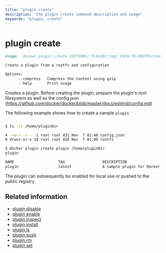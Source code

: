 ```yaml
---
title: "plugin create"
description: "the plugin create command description and usage"
keywords: "plugin, create"
---
```


<!-- This file is maintained within the docker/docker Github
     repository at https://github.com/docker/docker/. Make all
     pull requests against that repo. If you see this file in
     another repository, consider it read-only there, as it will
     periodically be overwritten by the definitive file. Pull
     requests which include edits to this file in other repositories
     will be rejected.
-->

# plugin create

```markdown
Usage:  docker plugin create [OPTIONS] PLUGIN[:tag] PATH-TO-ROOTFS(rootfs + config.json)

Create a plugin from a rootfs and configuration

Options:
      --compress   Compress the context using gzip 
      --help       Print usage
```

Creates a plugin. Before creating the plugin, prepare the plugin's root filesystem as well as
the config.json (https://github.com/docker/docker/blob/master/docs/extend/config.md)


The following example shows how to create a sample `plugin`.

```bash

$ ls -ls /home/pluginDir

4 -rw-r--r--  1 root root 431 Nov  7 01:40 config.json
0 drwxr-xr-x 19 root root 420 Nov  7 01:40 rootfs

$ docker plugin create plugin /home/pluginDir
plugin

NAME                  	TAG                 DESCRIPTION                  ENABLED
plugin                  latest              A sample plugin for Docker   true
```

The plugin can subsequently be enabled for local use or pushed to the public registry.

## Related information

* [plugin disable](plugin_disable.md)
* [plugin enable](plugin_enable.md)
* [plugin inspect](plugin_inspect.md)
* [plugin install](plugin_install.md)
* [plugin ls](plugin_ls.md)
* [plugin push](plugin_push.md)
* [plugin rm](plugin_rm.md)
* [plugin set](plugin_set.md)
